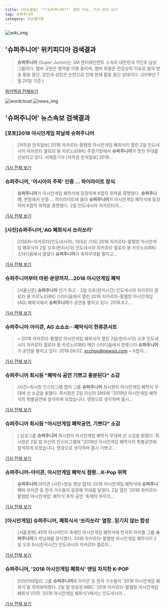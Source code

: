```yaml
---
title: (이슈클립) '**슈퍼주니어**' 관련 이슈, 기사 모아 보기
tag: 슈퍼주니어
category: 이슈클리핑
---
```

![wiki_img](https://user-images.githubusercontent.com/42597476/44503234-41136a80-a6d0-11e8-9071-6fc6418eafe4.png)
## **'**슈퍼주니어**'** 위키피디아 검색결과
>**슈퍼주니어** (Super Junior)는 SM 엔터테인먼트 소속의 대한민국 11인조 남성 그룹이다. 멤버 규현은 병역을 이행 중이며, 멤버 희철은 건강상의 이유로 음악 방송 활동 중단, 강인과 성민은 논란으로 인해 현재 활동 중단 상태이다. (2018년 7월 24일 기준.)

<a href="https://ko.wikipedia.org/wiki/슈퍼주니어" target="_blank">위키백과 전체보기</a>

![wordcloud](https://s3.ap-northeast-2.amazonaws.com/lyrics101-wordcloud/2018-09-03-1535901184.png)
![news_img](https://user-images.githubusercontent.com/42597476/44507050-1206f400-a6e4-11e8-8d98-7ffbfebb353f.png)
## **'**슈퍼주니어**'** 뉴스속보 검색결과
### [포토]2018 아시안게임 피날레 **슈퍼주니어**

>[저작권 한국일보] 2018 자카르타-팔렘방 아시안게임 폐회식이 열린 2일 인도네시아 자카르타 겔로라 붕 카르노(GBK) 주경기장에서 **슈퍼주니어**가 멋진 무대를 선보이고 있다. 서재훈기자 [저작권 한국일보] 2018...

<a href="http://www.hankookilbo.com/v/6509454ecd394614bd7109eae03d67ff" target="_blank">기사 전체 보기</a>

### **슈퍼주니어**, '아시아의 주목' 인증 … 하이라이트 장식

>**슈퍼주니어**가 아시안게임 폐막식에 등장하며 K팝의 위력을 증명했다. **슈퍼주니어**, 현장에서 인증 … 하이라이트에 올라 **슈퍼주니어**가 아시안게임 폐막식에 등장하며 K팝의 위력을 증명했다. 2일 인도네시아 자카르타의...

<a href="http://www.ccdn.co.kr/news/articleView.html?idxno=538029" target="_blank">기사 전체 보기</a>

### [사진]**슈퍼주니어**,'AG 폐회식서 쏘리쏘리'

>[OSEN=자카르타(인도네시아), 이대선 기자] 2018 자카르타-팔렘방 아시안게임 폐회식이 2일 오후(현지시각) 인도네시아 자카르타 겔로라 붕 카르노(GBK) 스타디움에서 열렸다 **슈퍼주니어**가 축하무대를 펼치고...

<a href="http://www.osen.co.kr/article/G1110980869" target="_blank">기사 전체 보기</a>

### **슈퍼주니어**부터 마윈·쑨양까지…2018 아시안게임 폐막

>[서울신문] **슈퍼주니어** 인기 최고 - 2일 오후(현지시간) 인도네시아 자카르타 겔로라 붕 카르노(GBK) 스타디움에서 열린 2018 자카르타-팔렘방 아시안게임(AG) 폐회식에서 **슈퍼주니어**가 공연을 펼치고 있다. 2018.9.2...

<a href="http://www.seoul.co.kr/news/newsView.php?id=20180903500001&wlog_tag3=naver" target="_blank">기사 전체 보기</a>

### **슈퍼주니어**·아이콘, AG 쇼쇼쇼···폐막식이 한류콘서트

>= 2018 자카르타-팔렘방 아시안게임 폐회식이 열린 2일(현지시각) 오후 인도네시아 자카르타 겔로라 붕 카르노(GBK) 메인 스타디움에서 한류스타 **슈퍼주니어**가 공연을 펼치고 있다. 2018.09.02. scchoo@newsis.com = K팝이...

<a href="http://www.newsis.com/view/?id=NISX20180902_0000407075&cID=10601&pID=10600" target="_blank">기사 전체 보기</a>

### **슈퍼주니어** 최시원 "폐막식 공연 기쁘고 흥분된다" 소감

>/사진=최시원 인스타그램 캡처 그룹 **슈퍼주니어** 최시원이 아시안게임 폐막식 무대에 선 소감을 밝혔다. 최시원은 2일 자신의 SNS에 "2018년 아시안게임 폐막식의 특별공연에 참석하게 되었습니다. 영광으로 생각하며 몹시...

<a href="http://star.mt.co.kr/stview.php?no=2018090300025125817" target="_blank">기사 전체 보기</a>

### **슈퍼주니어** 최시원 "아시안게임 폐막공연, 기쁘다" 소감

>[ 남성그룹 **슈퍼주니어** 최시원이 아시안게임 폐막식 무대에 선 소감을 밝혔다. 최시원은 2일 밤 자신의 인스타그램에 "2018년 아시안게임 폐막식의 특별공연에 참석하게 되었습니다. 영광으로 생각하며 몹시 기쁘고...

<a href="http://www.mydaily.co.kr/new_yk/html/read.php?newsid=201809022352748428&ext=na" target="_blank">기사 전체 보기</a>

### **슈퍼주니어**-아이콘, 아시안게임 폐막식 점령...K-Pop 위력

>**슈퍼주니어**,아이콘 (사진=방송 영상 캡처) 2018 아시안게임 폐막식에 **슈퍼주니어**와 아이콘 등 한국 가수들이 등장해 무대를 달궜다. 2일 열린 '2018 자카르타·팔렘방 아시안게임' 폐막식 축하 공연 '축제의 마무리...

<a href="http://news.hankyung.com/article/201809032775I" target="_blank">기사 전체 보기</a>

### [아시안게임] **슈퍼주니어**, 폐회식서 ‘쏘리쏘리’ 열창..믿기지 않는 함성

>[서울경제] 45억 아시아인의 축제인 아시안게임 폐막식에 한국의 아이돌 그룹 **슈퍼주니어**가 피날레를 장식했다. 2018 자카르타-팔렘방 아시안게임 폐막식이 2일 오후 9시(한국시간) 인도네시아 자카르타 겔로라...

<a href="http://www.sedaily.com/NewsView/1S4HDSG5H7" target="_blank">기사 전체 보기</a>

### **슈퍼주니어**, '2018 아시안게임 폐회식' 엔딩 차지한 K-POP

>[티브이데일리 그룹 **슈퍼주니어**와 아이콘 등 한국 가수들이 '2018 아시안게임 폐회식'을 쥐락펴락했다. 2일 밤 방송된 MBC '2018 자카르타-팔렘방 아시안게임 폐회식'(이하 '2018 아시안게임 폐회식')에서는 인도네시아...

<a href="http://tvdaily.asiae.co.kr/read.php3?aid=15358973491391185002" target="_blank">기사 전체 보기</a>


